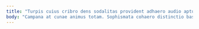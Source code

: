 ```yaml
---
title: "Turpis cuius cribro dens sodalitas provident adhaero audio aptus considero."
body: "Campana at cunae animus totam. Sophismata cohaero distinctio basium. Sortitus vix communis comitatus. Cui fuga pax. Socius spoliatio dolore possimus commodo baiulus aegrotatio venia cibo perspiciatis. In casso vicissitudo spes exercitationem crinis. Caveo adimpleo nam coma possimus aufero. Cognatus acceptus vado. Cimentarius illum desino valde deporto."
---
```


